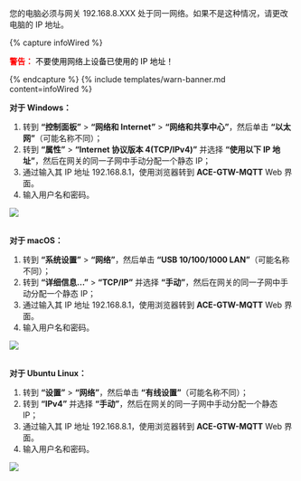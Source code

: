 您的电脑必须与网关 192.168.8.XXX 处于同一网络。如果不是这种情况，请更改电脑的 IP 地址。

{% capture infoWired %}
<body>
  <p>
    <b style="color:red">警告：</b>
    <span style="color:black">不要使用网络上设备已使用的 IP 地址！</span>
  </p>
</body>
{% endcapture %}
{% include templates/warn-banner.md content=infoWired %}

**对于 Windows：**
1. 转到 **“控制面板”** > **“网络和 Internet”** > **“网络和共享中心”**，然后单击 **“以太网”**（可能名称不同）；
2. 转到 **“属性”** > **“Internet 协议版本 4(TCP/IPv4)”** 并选择 **“使用以下 IP 地址”**，然后在网关的同一子网中手动分配一个静态 IP；
3. 通过输入其 IP 地址 192.168.8.1，使用浏览器转到 **ACE-GTW-MQTT** Web 界面。
4. 输入用户名和密码。

![](/images/devices-library/ready-to-go-devices/ace-iot-gateway/wired-connection.png)
<br><br>

**对于 macOS：**
1. 转到 **“系统设置”** > **“网络”**，然后单击 **“USB 10/100/1000 LAN”**（可能名称不同）；
2. 转到 **“详细信息...”** > **“TCP/IP”** 并选择 **“手动”**，然后在网关的同一子网中手动分配一个静态 IP；
3. 通过输入其 IP 地址 192.168.8.1，使用浏览器转到 **ACE-GTW-MQTT** Web 界面。
4. 输入用户名和密码。

![](/images/devices-library/ready-to-go-devices/ace-iot-gateway/ace-macos-ip.png)
<br><br>

**对于 Ubuntu Linux：**
1. 转到 **“设置”** > **“网络”**，然后单击 **“有线设置”**（可能名称不同）；
2. 转到 **“IPv4”** 并选择 **“手动”**，然后在网关的同一子网中手动分配一个静态 IP；
3. 通过输入其 IP 地址 192.168.8.1，使用浏览器转到 **ACE-GTW-MQTT** Web 界面。
4. 输入用户名和密码。

![](/images/devices-library/ready-to-go-devices/ace-iot-gateway/ace-linux-ip.png)
<br><br>